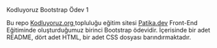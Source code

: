 Kodluyoruz Bootstrap Ödev 1

Bu repo <a href="https://kodluyoruz.org" target="_blank">Kodluyoruz.org </a> topluluğu eğitim sitesi <a href="https://patika.dev" target="_blank">Patika.dev</a> Front-End Eğitiminde oluşturduğumuz birinci Bootstrap ödevidir. İçerisinde bir adet README, dört adet HTML, bir adet CSS dosyası barındırmaktadır.